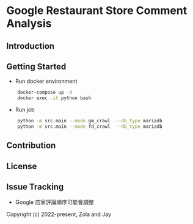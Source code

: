 # Google Restaurant Store Comment Analysis

## Introduction
    

## Getting Started
- Run docker environment
```bash
    docker-compose up -d
    docker exec -it python bash
```

- Run job
```bash
    python -m src.main --mode gm_crawl  --db_type mariadb
    python -m src.main --mode fd_crawl  --db_type mariadb
```

## Contribution

<!-- <a href="https://github.com/ZolaHsieh/google_comment_analysis/graphs/contributors"><img src="https://opencollective.com/google_comment_analysis/contributors.svg?width=890" /></a> -->


## License

<!-- [MIT](https://opensource.org/licenses/MIT) -->


## Issue Tracking
- Google 店家評論順序可能會調整

Copyright (c) 2022-present, Zola and Jay